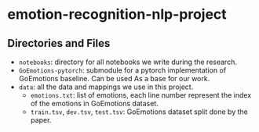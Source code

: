 # emotion-recognition-nlp-project

## Directories and Files
- `notebooks`: directory for all notebooks we write during the research.
- `GoEmotions-pytorch`: submodule for a pytorch implementation of GoEmotions baseline. Can be used
   As a base for our work.
- `data`: all the data and mappings we use in this project.
  - `emotions.txt`: list of emotions, each line number represent the index of the emotions in GoEmotions dataset.
  - `train.tsv`, `dev.tsv`, `test.tsv`: GoEmotions dataset split done by the paper. 